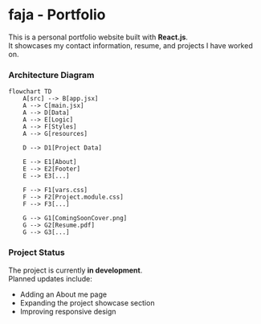 # faja - Portfolio

This is a personal portfolio website built with **React.js**.  
It showcases my contact information, resume, and projects I have worked on.

### Architecture Diagram


```mermaid
flowchart TD
    A[src] --> B[app.jsx]
    A --> C[main.jsx]
    A --> D[Data]
    A --> E[Logic]
    A --> F[Styles]
    A --> G[resources]

    D --> D1[Project Data]

    E --> E1[About]
    E --> E2[Footer]
    E --> E3[...]

    F --> F1[vars.css]
    F --> F2[Project.module.css]
    F --> F3[...]

    G --> G1[ComingSoonCover.png]
    G --> G2[Resume.pdf]
    G --> G3[...]
```

### Project Status
The project is currently **in development**.  
Planned updates include:
- Adding an About me page
- Expanding the project showcase section
- Improving responsive design